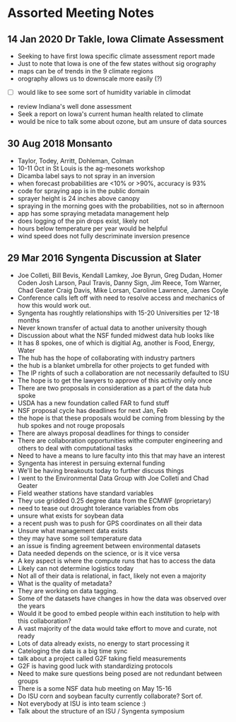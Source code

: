 # Assorted Meeting Notes

## 14 Jan 2020 Dr Takle, Iowa Climate Assessment

- Seeking to have first Iowa specific climate assessment report made
- Just to note that Iowa is one of the few states without sig orography
- maps can be of trends in the 9 climate regions
- orography allows us to downscale more easily (?)
- [ ] would like to see some sort of humidity variable in climodat
- review Indiana's well done assessment
- Seek a report on Iowa's current human health related to climate
- would be nice to talk some about ozone, but am unsure of data sources

## 30 Aug 2018 Monsanto

- Taylor, Todey, Arritt, Dohleman, Colman
- 10-11 Oct in St Louis is the ag-mesonets workshop
- Dicamba label says to not spray in an inversion
- when forecast probabilities are <10% or >90%, accuracy is 93%
- code for spraying app is in the public domain
- sprayer height is 24 inches above canopy
- spraying in the morning goes with the probabilities, not so in afternoon
- app has some spraying metadata management help
- does logging of the pin drops exist, likely not
- hours below temperature per year would be helpful
- wind speed does not fully descriminate inversion presence

## 29 Mar 2016 Syngenta Discussion at Slater

- Joe Colleti, Bill Bevis, Kendall Lamkey, Joe Byrun, Greg Dudan, Homer Coden
  Josh Larson, Paul Travis, Danny Sign, Jim Reece, Tom Warner, Chad Geater
  Craig Davis, Mike Lorsan, Caroline Lawrence, James Coyle
- Conference calls left off with need to resolve access and mechanics of how
  this would work out.
- Syngenta has roughtly relationships with 15-20 Universities per 12-18 months
- Never known transfer of actual data to another university though
- Discussion about what the NSF funded midwest data hub looks like
- It has 8 spokes, one of which is digitial Ag, another is Food, Energy, Water
- The hub has the hope of collaborating with industry partners
- the hub is a blanket umbrella for other projects to get funded with
- The IP rights of such a collaboration are not necessarily defaulted to ISU
- The hope is to get the lawyers to approve of this activity only once
- There are two proposals in consideration as a part of the data hub spoke
- USDA has a new foundation called FAR to fund stuff
- NSF proposal cycle has deadlines for next Jan, Feb
- the hope is that these proposals would be coming from blessing by the hub
  spokes and not rouge proposals
- There are always proposal deadlines for things to consider
- There are collaboration opportunities withe computer engineering and others
  to deal with computational tasks
- Need to have a means to lure faculty into this that may have an interest
- Syngenta has interest in persuing external funding
- We'll be having breakouts today to further discuss things
- I went to the Environmental Data Group with Joe Colleti and Chad Geater
- Field weather stations have standard variables
- They use gridded 0.25 degree data from the ECMWF (proprietary)
- need to tease out drought tolerance variables from obs
- unsure what exists for soybean data
- a recent push was to push for GPS coordinates on all their data
- Unsure what management data exists
- they may have some soil temperature data
- an issue is finding agreement between environmental datasets
- Data needed depends on the science, or is it vice versa
- A key aspect is where the compute runs that has to access the data
- Likely can not determine logistics today
- Not all of their data is relational, in fact, likely not even a majority
- What is the quality of metadata?
- They are working on data tagging.
- Some of the datasets have changes in how the data was observed over the years
- Would it be good to embed people within each institution to help with this
  collaboration?
- A vast majority of the data would take effort to move and curate, not ready
- Lots of data already exists, no energy to start processing it
- Cateloging the data is a big time sync
- talk about a project called G2F taking field measurements
- G2F is having good luck with standardizing protocols
- Need to make sure questions being posed are not redundant between groups
- There is a some NSF data hub meeting on May 15-16
- Do ISU corn and soybean faculty currently collaborate? Sort of.
- Not everybody at ISU is into team science :)
- Talk about the structure of an ISU / Syngenta symposium
